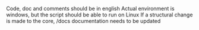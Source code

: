 Code, doc and comments should be in english
Actual environment is windows, but the script should be able to run on Linux
If a structural change is made to the core, /docs documentation needs to be updated